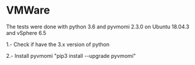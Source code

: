 # VMWare
The tests were done with python 3.6 and pyvmomi 2.3.0 on Ubuntu 18.04.3 and vSphere 6.5

1.- Check if have the 3.x version of python 

2.- Install pyvmomi "pip3 install --upgrade pyvmomi"

